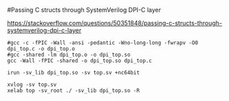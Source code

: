 #Passing C structs through SystemVerilog DPI-C layer

https://stackoverflow.com/questions/50351848/passing-c-structs-through-systemverilog-dpi-c-layer

```
#gcc -c -fPIC -Wall -ansi -pedantic -Wno-long-long -fwrapv -O0 dpi_top.c -o dpi_top.o
#gcc -shared -lm dpi_top.o -o dpi_top.so
gcc -Wall -fPIC -shared -o dpi_top.so dpi_top.c
```

```
irun -sv_lib dpi_top.so -sv top.sv +nc64bit
```


```
xvlog -sv top.sv
xelab top -sv_root ./ -sv_lib dpi_top.so -R
```
